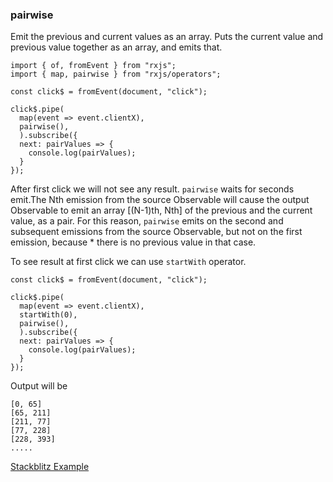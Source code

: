 ### pairwise
Emit the previous and current values as an array.  Puts the current value and previous value together as an array, and emits that.

```
import { of, fromEvent } from "rxjs";
import { map, pairwise } from "rxjs/operators";

const click$ = fromEvent(document, "click");

click$.pipe(
  map(event => event.clientX),
  pairwise(),
  ).subscribe({
  next: pairValues => {
    console.log(pairValues);
  }
});

```

After first click we will not see any result. `pairwise` waits for seconds emit.The Nth emission from the source Observable will cause the output 
Observable to emit an array [(N-1)th, Nth] of the previous and the current value, as a pair. For this reason, `pairwise` emits 
on the second and subsequent emissions from the source Observable, but not on the first emission, because * there is no previous value in that case.

To see result at first click we can use `startWith` operator.

```
const click$ = fromEvent(document, "click");

click$.pipe(
  map(event => event.clientX),
  startWith(0),
  pairwise(),
  ).subscribe({
  next: pairValues => {
    console.log(pairValues);
  }
});
```

Output will be 
```
[0, 65]
[65, 211]
[211, 77]
[77, 228]
[228, 393]
.....
```
[Stackblitz Example](https://stackblitz.com/edit/a-rxjs-pairwise?file=index.ts)
